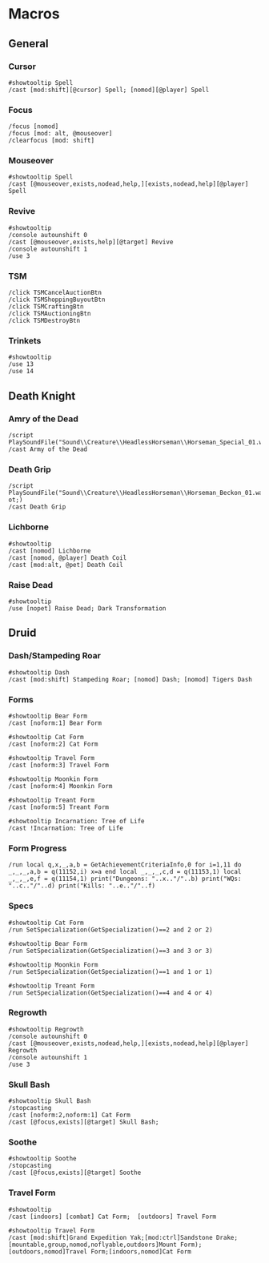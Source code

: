 # Macros

## General

### Cursor

```
#showtooltip Spell
/cast [mod:shift][@cursor] Spell; [nomod][@player] Spell
```

### Focus

```
/focus [nomod]
/focus [mod: alt, @mouseover]
/clearfocus [mod: shift]
```

### Mouseover

```
#showtooltip Spell
/cast [@mouseover,exists,nodead,help,][exists,nodead,help][@player] Spell
```

### Revive

```
#showtooltip
/console autounshift 0
/cast [@mouseover,exists,help][@target] Revive
/console autounshift 1
/use 3
```

### TSM

```
/click TSMCancelAuctionBtn
/click TSMShoppingBuyoutBtn
/click TSMCraftingBtn
/click TSMAuctioningBtn
/click TSMDestroyBtn
```

### Trinkets

```
#showtooltip
/use 13
/use 14
```

## Death Knight

### Amry of the Dead

```
/script PlaySoundFile("Sound\\Creature\\HeadlessHorseman\\Horseman_Special_01.wav")
/cast Army of the Dead
```

### Death Grip

```
/script PlaySoundFile("Sound\\Creature\\HeadlessHorseman\\Horseman_Beckon_01.wav&qu ot;)
/cast Death Grip
```

### Lichborne

```
#showtooltip
/cast [nomod] Lichborne
/cast [nomod, @player] Death Coil
/cast [mod:alt, @pet] Death Coil
```

### Raise Dead

```
#showtooltip
/use [nopet] Raise Dead; Dark Transformation
```

## Druid

### Dash/Stampeding Roar

```
#showtooltip Dash
/cast [mod:shift] Stampeding Roar; [nomod] Dash; [nomod] Tigers Dash
```

### Forms

```
#showtooltip Bear Form
/cast [noform:1] Bear Form
```

```
#showtooltip Cat Form
/cast [noform:2] Cat Form
```

```
#showtooltip Travel Form
/cast [noform:3] Travel Form
```

```
#showtooltip Moonkin Form
/cast [noform:4] Moonkin Form
```

```
#showtooltip Treant Form
/cast [noform:5] Treant Form
```

```
#showtooltip Incarnation: Tree of Life
/cast !Incarnation: Tree of Life
```

### Form Progress

```
/run local q,x,_,a,b = GetAchievementCriteriaInfo,0 for i=1,11 do _,_,_,a,b = q(11152,i) x=a end local _,_,_,c,d = q(11153,1) local _,_,_,e,f = q(11154,1) print("Dungeons: "..x.."/"..b) print("WQs: "..c.."/"..d) print("Kills: "..e.."/"..f)
```

### Specs

```
#showtooltip Cat Form
/run SetSpecialization(GetSpecialization()==2 and 2 or 2)
```

```
#showtooltip Bear Form
/run SetSpecialization(GetSpecialization()==3 and 3 or 3)
```

```
#showtooltip Moonkin Form
/run SetSpecialization(GetSpecialization()==1 and 1 or 1)
```

```
#showtooltip Treant Form
/run SetSpecialization(GetSpecialization()==4 and 4 or 4)
```

### Regrowth

```
#showtooltip Regrowth
/console autounshift 0
/cast [@mouseover,exists,nodead,help,][exists,nodead,help][@player] Regrowth
/console autounshift 1
/use 3
```

### Skull Bash

```
#showtooltip Skull Bash
/stopcasting
/cast [noform:2,noform:1] Cat Form
/cast [@focus,exists][@target] Skull Bash;
```

### Soothe

```
#showtooltip Soothe
/stopcasting
/cast [@focus,exists][@target] Soothe
```

### Travel Form

```
#showtooltip
/cast [indoors] [combat] Cat Form;  [outdoors] Travel Form
```

```
#showtooltip Travel Form
/cast [mod:shift]Grand Expedition Yak;[mod:ctrl]Sandstone Drake;[mountable,group,nomod,noflyable,outdoors]Mount Form);[outdoors,nomod]Travel Form;[indoors,nomod]Cat Form
```
